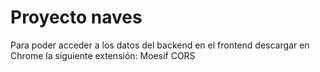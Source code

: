 # Proyecto naves

Para poder acceder a los datos del backend en el frontend descargar en Chrome la siguiente extensión:
Moesif CORS
